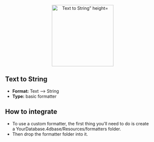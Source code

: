<p align="center"><img src="https://developer.4d.com/4d-for-ios/docs/assets/en/template-formatters/formatter-text-to-string.png" alt="Text to String” height="auto" width="200"></p>

## Text to String

* **Format:** Text ⟶ String
* **Type:** basic formatter

## How to integrate

* To use a custom formatter, the first thing you'll need to do is create a YourDatabase.4dbase/Resources/formatters folder.
* Then drop the formatter folder into it.
